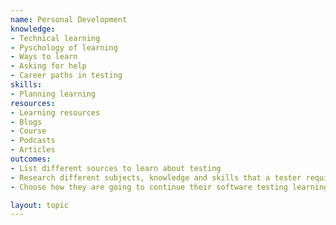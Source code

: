 ```yaml
---
name: Personal Development
knowledge:
- Technical learning
- Pyschology of learning
- Ways to learn
- Asking for help
- Career paths in testing
skills:
- Planning learning
resources:
- Learning resources
- Blogs
- Course
- Podcasts
- Articles
outcomes:
- List different sources to learn about testing
- Research different subjects, knowledge and skills that a tester requires
- Choose how they are going to continue their software testing learning journey

layout: topic
---
```

